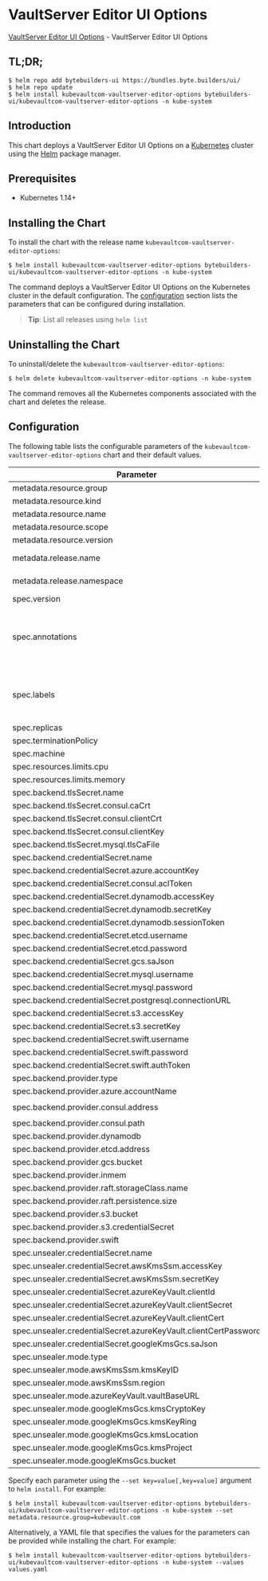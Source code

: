 # VaultServer Editor UI Options

[VaultServer Editor UI Options](https://byte.builders) - VaultServer Editor UI Options

## TL;DR;

```console
$ helm repo add bytebuilders-ui https://bundles.byte.builders/ui/
$ helm repo update
$ helm install kubevaultcom-vaultserver-editor-options bytebuilders-ui/kubevaultcom-vaultserver-editor-options -n kube-system
```

## Introduction

This chart deploys a VaultServer Editor UI Options on a [Kubernetes](http://kubernetes.io) cluster using the [Helm](https://helm.sh) package manager.

## Prerequisites

- Kubernetes 1.14+

## Installing the Chart

To install the chart with the release name `kubevaultcom-vaultserver-editor-options`:

```console
$ helm install kubevaultcom-vaultserver-editor-options bytebuilders-ui/kubevaultcom-vaultserver-editor-options -n kube-system
```

The command deploys a VaultServer Editor UI Options on the Kubernetes cluster in the default configuration. The [configuration](#configuration) section lists the parameters that can be configured during installation.

> **Tip**: List all releases using `helm list`

## Uninstalling the Chart

To uninstall/delete the `kubevaultcom-vaultserver-editor-options`:

```console
$ helm delete kubevaultcom-vaultserver-editor-options -n kube-system
```

The command removes all the Kubernetes components associated with the chart and deletes the release.

## Configuration

The following table lists the configurable parameters of the `kubevaultcom-vaultserver-editor-options` chart and their default values.

|                            Parameter                            |                    Description                     |                  Default                  |
|-----------------------------------------------------------------|----------------------------------------------------|-------------------------------------------|
| metadata.resource.group                                         |                                                    | `kubevault.com`                           |
| metadata.resource.kind                                          |                                                    | `VaultServer`                             |
| metadata.resource.name                                          |                                                    | `vaultservers`                            |
| metadata.resource.scope                                         |                                                    | `Namespaced`                              |
| metadata.resource.version                                       |                                                    | `v1alpha1`                                |
| metadata.release.name                                           | Release name                                       | `""`                                      |
| metadata.release.namespace                                      | Release namespace                                  | `""`                                      |
| spec.version                                                    | List options                                       | `1.8.2`                                   |
| spec.annotations                                                | Annotations to add to the database custom resource | `{}`                                      |
| spec.labels                                                     | Labels to add to all the template objects          | `{}`                                      |
| spec.replicas                                                   |                                                    | `3`                                       |
| spec.terminationPolicy                                          |                                                    | `WipeOut`                                 |
| spec.machine                                                    |                                                    | `""`                                      |
| spec.resources.limits.cpu                                       |                                                    | `".5"`                                    |
| spec.resources.limits.memory                                    |                                                    | `1024Mi`                                  |
| spec.backend.tlsSecret.name                                     |                                                    | `""`                                      |
| spec.backend.tlsSecret.consul.caCrt                             |                                                    | `<ca-cert>`                               |
| spec.backend.tlsSecret.consul.clientCrt                         |                                                    | `<client-cert>`                           |
| spec.backend.tlsSecret.consul.clientKey                         |                                                    | `<client-key>`                            |
| spec.backend.tlsSecret.mysql.tlsCaFile                          |                                                    | `<tls-ca-file>`                           |
| spec.backend.credentialSecret.name                              |                                                    | `""`                                      |
| spec.backend.credentialSecret.azure.accountKey                  |                                                    | `<account_key>`                           |
| spec.backend.credentialSecret.consul.aclToken                   |                                                    | `<acl-token>`                             |
| spec.backend.credentialSecret.dynamodb.accessKey                |                                                    | `<access_key>`                            |
| spec.backend.credentialSecret.dynamodb.secretKey                |                                                    | `<secret_key>`                            |
| spec.backend.credentialSecret.dynamodb.sessionToken             |                                                    | `<session-token>`                         |
| spec.backend.credentialSecret.etcd.username                     |                                                    | `<username>`                              |
| spec.backend.credentialSecret.etcd.password                     |                                                    | `<password>`                              |
| spec.backend.credentialSecret.gcs.saJson                        |                                                    | `<gcs-sa.json>`                           |
| spec.backend.credentialSecret.mysql.username                    |                                                    | `<username>`                              |
| spec.backend.credentialSecret.mysql.password                    |                                                    | `<password>`                              |
| spec.backend.credentialSecret.postgresql.connectionURL          |                                                    | `<connection_url>`                        |
| spec.backend.credentialSecret.s3.accessKey                      |                                                    | `<access_key>`                            |
| spec.backend.credentialSecret.s3.secretKey                      |                                                    | `<secret_key>`                            |
| spec.backend.credentialSecret.swift.username                    |                                                    | `<username>`                              |
| spec.backend.credentialSecret.swift.password                    |                                                    | `<password>`                              |
| spec.backend.credentialSecret.swift.authToken                   |                                                    | `<auth-token>`                            |
| spec.backend.provider.type                                      |                                                    | `raft`                                    |
| spec.backend.provider.azure.accountName                         |                                                    | `<account-name>`                          |
| spec.backend.provider.consul.address                            |                                                    | `"http://consul-server.default.svc:8500"` |
| spec.backend.provider.consul.path                               |                                                    | `"vault"`                                 |
| spec.backend.provider.dynamodb                                  |                                                    | `{}`                                      |
| spec.backend.provider.etcd.address                              |                                                    | `<etcd-server-address>`                   |
| spec.backend.provider.gcs.bucket                                |                                                    | `<bucket-name>`                           |
| spec.backend.provider.inmem                                     |                                                    | `{}`                                      |
| spec.backend.provider.raft.storageClass.name                    |                                                    | `standard`                                |
| spec.backend.provider.raft.persistence.size                     |                                                    | `10Gi`                                    |
| spec.backend.provider.s3.bucket                                 |                                                    | `<bucket-name>`                           |
| spec.backend.provider.s3.credentialSecret                       |                                                    | `vault-backend-creds`                     |
| spec.backend.provider.swift                                     |                                                    | `{}`                                      |
| spec.unsealer.credentialSecret.name                             |                                                    | `""`                                      |
| spec.unsealer.credentialSecret.awsKmsSsm.accessKey              |                                                    | `<access_key>`                            |
| spec.unsealer.credentialSecret.awsKmsSsm.secretKey              |                                                    | `<secret_key>`                            |
| spec.unsealer.credentialSecret.azureKeyVault.clientId           |                                                    | `<client-cert>`                           |
| spec.unsealer.credentialSecret.azureKeyVault.clientSecret       |                                                    | `<client-secret>`                         |
| spec.unsealer.credentialSecret.azureKeyVault.clientCert         |                                                    | `<client-cert>`                           |
| spec.unsealer.credentialSecret.azureKeyVault.clientCertPassword |                                                    | `<client-cert-password>`                  |
| spec.unsealer.credentialSecret.googleKmsGcs.saJson              |                                                    | `""`                                      |
| spec.unsealer.mode.type                                         |                                                    | `kubernetesSecret`                        |
| spec.unsealer.mode.awsKmsSsm.kmsKeyID                           |                                                    | `<kms-key-id>`                            |
| spec.unsealer.mode.awsKmsSsm.region                             |                                                    | `<region>`                                |
| spec.unsealer.mode.azureKeyVault.vaultBaseURL                   |                                                    | `<vault-base-url>`                        |
| spec.unsealer.mode.googleKmsGcs.kmsCryptoKey                    |                                                    | `<kms-key>`                               |
| spec.unsealer.mode.googleKmsGcs.kmsKeyRing                      |                                                    | `<kms-ring>`                              |
| spec.unsealer.mode.googleKmsGcs.kmsLocation                     |                                                    | `<kms-location>`                          |
| spec.unsealer.mode.googleKmsGcs.kmsProject                      |                                                    | `<project-name>`                          |
| spec.unsealer.mode.googleKmsGcs.bucket                          |                                                    | `<bucket-name>`                           |


Specify each parameter using the `--set key=value[,key=value]` argument to `helm install`. For example:

```console
$ helm install kubevaultcom-vaultserver-editor-options bytebuilders-ui/kubevaultcom-vaultserver-editor-options -n kube-system --set metadata.resource.group=kubevault.com
```

Alternatively, a YAML file that specifies the values for the parameters can be provided while
installing the chart. For example:

```console
$ helm install kubevaultcom-vaultserver-editor-options bytebuilders-ui/kubevaultcom-vaultserver-editor-options -n kube-system --values values.yaml
```
